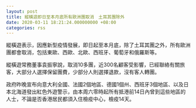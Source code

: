 ```yaml
---
layout: post
title: 縱橫遊即日至本月底所有歐洲團取消　土耳其團除外
date: 2020-03-11 18:21:24.000000000 +08:00
categories: rss
---
```


縱橫遊表示，因應新型疫情發展，即日起至本月底，除了土耳其團之外，所有歐洲團都會取消，包括東歐、西歐、北歐、西班牙、葡萄牙和俄羅斯等。

縱橫遊常務董事袁振寧說，取消10多團，近300名顧客受影響，已經聯絡有關旅客，大部分人選擇保留團費，少部分人則選擇退款，沒有客人轉團。

政府昨晚宣布向意大利全國、法國2個地區、德國1個州、西班牙3個地區、以及日本北海道發出紅色外遊警示，由本周六零時起所有抵港前14日內曾到這些地區的人士，不論是否香港居民都須入住檢疫中心，檢疫14天。
